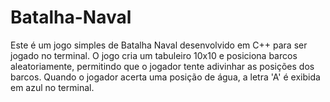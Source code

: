 # Batalha-Naval
Este é um jogo simples de Batalha Naval desenvolvido em C++ para ser jogado no terminal. O jogo cria um tabuleiro 10x10 e posiciona barcos aleatoriamente, permitindo que o jogador tente adivinhar as posições dos barcos. Quando o jogador acerta uma posição de água, a letra 'A' é exibida em azul no terminal.
